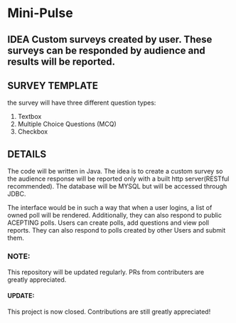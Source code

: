 # Mini-Pulse
## IDEA Custom surveys created by user. These surveys can be responded by audience and results will be reported.

## SURVEY TEMPLATE 
the survey will have three different question types: 

1.  Textbox
2.  Multiple Choice Questions (MCQ)
3.  Checkbox

## DETAILS 
The code will be written in Java. The idea is to create a custom survey so the audience response will be reported only with a built http server(RESTful recommended). The database will be MYSQL but will be accessed through JDBC.

The interface would be in such a way that when a user logins, a list of owned poll will be rendered. Additionally, they can also respond to public ACEPTING polls. Users can create polls, add questions and view poll reports. They can also respond to polls created by other Users and submit them.

### NOTE: 
This repository will be updated regularly. PRs from contributers are greatly appreciated.
#### UPDATE: 
This project is now closed. Contributions are still greatly appreciated!
